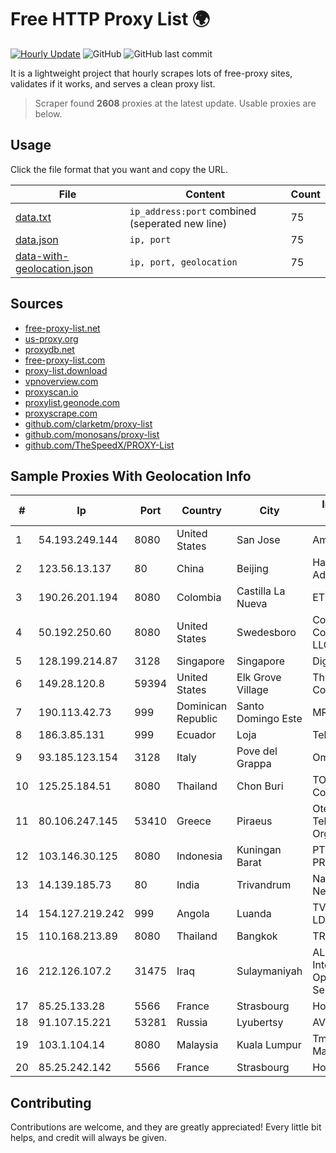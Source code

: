 
# Free HTTP Proxy List 🌍

[![Hourly Update](https://github.com/mertguvencli/http-proxy-list/actions/workflows/main.yml/badge.svg?branch=main)](https://github.com/mertguvencli/http-proxy-list/actions/workflows/main.yml)
![GitHub](https://img.shields.io/github/license/mertguvencli/http-proxy-list)
![GitHub last commit](https://img.shields.io/github/last-commit/mertguvencli/http-proxy-list)

It is a lightweight project that hourly scrapes lots of free-proxy sites, validates if it works, and serves a clean proxy list.


> Scraper found **2608** proxies at the latest update. Usable proxies are below.

## Usage

Click the file format that you want and copy the URL.


|File|Content|Count|
|----|-------|-----|
|[data.txt](https://raw.githubusercontent.com/mertguvencli/http-proxy-list/main/proxy-list/data.txt)|`ip_address:port` combined (seperated new line)|75|
|[data.json](https://raw.githubusercontent.com/mertguvencli/http-proxy-list/main/proxy-list/data.json)|`ip, port`|75|
|[data-with-geolocation.json](https://raw.githubusercontent.com/mertguvencli/http-proxy-list/main/proxy-list/data-with-geolocation.json)|`ip, port, geolocation`|75|

## Sources

* [free-proxy-list.net](https://free-proxy-list.net)
* [us-proxy.org](https://www.us-proxy.org)
* [proxydb.net](http://proxydb.net)
* [free-proxy-list.com](https://free-proxy-list.com/?page=&port=&type%5B%5D=http&type%5B%5D=https&up_time=0&search=Search)
* [proxy-list.download](https://www.proxy-list.download/HTTP)
* [vpnoverview.com](https://vpnoverview.com/privacy/anonymous-browsing/free-proxy-servers)
* [proxyscan.io](https://www.proxyscan.io)
* [proxylist.geonode.com](https://proxylist.geonode.com/api/proxy-list?limit=300&page=1&sort_by=lastChecked&sort_type=desc&protocols=http,https)
* [proxyscrape.com](https://api.proxyscrape.com/v2/?request=displayproxies&protocol=http&timeout=10000&country=all&ssl=all&anonymity=all)
* [github.com/clarketm/proxy-list](https://raw.githubusercontent.com/clarketm/proxy-list/master/proxy-list-raw.txt)
* [github.com/monosans/proxy-list](https://raw.githubusercontent.com/monosans/proxy-list/main/proxies/http.txt)
* [github.com/TheSpeedX/PROXY-List](https://raw.githubusercontent.com/TheSpeedX/PROXY-List/master/http.txt)


## Sample Proxies With Geolocation Info

|#|Ip|Port|Country|City|Internet Service Provider|
|-|--|----|-------|----|-------------------------|
|1|54.193.249.144|8080|United States|San Jose|Amazon.com, Inc.|
|2|123.56.13.137|80|China|Beijing|Hangzhou Alibaba Advertising Co|
|3|190.26.201.194|8080|Colombia|Castilla La Nueva|ETB - Colombia|
|4|50.192.250.60|8080|United States|Swedesboro|Comcast Cable Communications, LLC|
|5|128.199.214.87|3128|Singapore|Singapore|DigitalOcean, LLC|
|6|149.28.120.8|59394|United States|Elk Grove Village|The Constant Company|
|7|190.113.42.73|999|Dominican Republic|Santo Domingo Este|MR Networking, SRL|
|8|186.3.85.131|999|Ecuador|Loja|Telconet S.A|
|9|93.185.123.154|3128|Italy|Pove del Grappa|Omegacom S.R.L.S.|
|10|125.25.184.51|8080|Thailand|Chon Buri|TOT Public Company Limited|
|11|80.106.247.145|53410|Greece|Piraeus|Ote SA (Hellenic Telecommunications Organisation)|
|12|103.146.30.125|8080|Indonesia|Kuningan Barat|PT MITRA VISIONER PRATAMA|
|13|14.139.185.73|80|India|Trivandrum|National Knowledge Network|
|14|154.127.219.242|999|Angola|Luanda|TV CABO ANGOLA LDA|
|15|110.168.213.89|8080|Thailand|Bangkok|TRUENET|
|16|212.126.107.2|31475|Iraq|Sulaymaniyah|AL-SARD FIBER Co. Internet Fiber and Optical Cable Services /Ltd.|
|17|85.25.133.28|5566|France|Strasbourg|Host Europe GmbH|
|18|91.107.15.221|53281|Russia|Lyubertsy|AVK-computer ltd|
|19|103.1.104.14|8080|Malaysia|Kuala Lumpur|Tmnet, Telekom Malaysia Bhd.|
|20|85.25.242.142|5566|France|Strasbourg|Host Europe GmbH|



## Contributing

Contributions are welcome, and they are greatly appreciated! Every
little bit helps, and credit will always be given.

